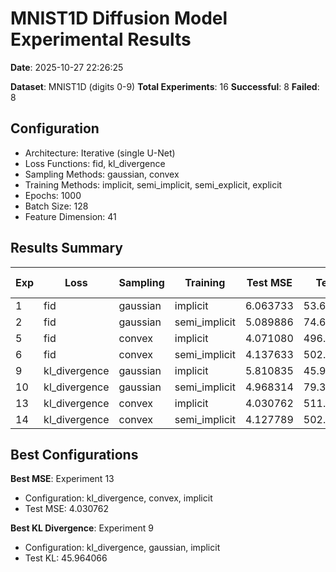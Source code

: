 # MNIST1D Diffusion Model Experimental Results

**Date**: 2025-10-27 22:26:25

**Dataset**: MNIST1D (digits 0-9)
**Total Experiments**: 16
**Successful**: 8
**Failed**: 8

## Configuration

- Architecture: Iterative (single U-Net)
- Loss Functions: fid, kl_divergence
- Sampling Methods: gaussian, convex
- Training Methods: implicit, semi_implicit, semi_explicit, explicit
- Epochs: 1000
- Batch Size: 128
- Feature Dimension: 41

## Results Summary

| Exp | Loss | Sampling | Training | Test MSE | Test KL | Runtime (s) |
|-----|------|----------|----------|----------|---------|-------------|
| 1 | fid | gaussian | implicit | 6.063733 | 53.689453 | 90.0 |
| 2 | fid | gaussian | semi_implicit | 5.089886 | 74.658951 | 125.0 |
| 5 | fid | convex | implicit | 4.071080 | 496.363953 | 142.6 |
| 6 | fid | convex | semi_implicit | 4.137633 | 502.980530 | 130.7 |
| 9 | kl_divergence | gaussian | implicit | 5.810835 | 45.964066 | 89.3 |
| 10 | kl_divergence | gaussian | semi_implicit | 4.968314 | 79.361969 | 124.6 |
| 13 | kl_divergence | convex | implicit | 4.030762 | 511.492157 | 142.5 |
| 14 | kl_divergence | convex | semi_implicit | 4.127789 | 502.173035 | 130.8 |

## Best Configurations

**Best MSE**: Experiment 13
- Configuration: kl_divergence, convex, implicit
- Test MSE: 4.030762

**Best KL Divergence**: Experiment 9
- Configuration: kl_divergence, gaussian, implicit
- Test KL: 45.964066

